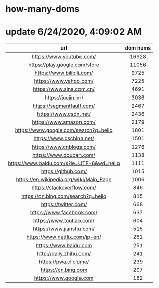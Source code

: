 # how-many-doms

# update 6/24/2020, 4:09:02 AM

url | dom nums
:-: | :-:
https://www.youtube.com/ | 16928
https://play.google.com/store | 11056
https://www.bilibili.com/ | 9725
https://www.yahoo.com/ | 7225
https://www.sina.com.cn/ | 4691
https://juejin.im/ | 3036
https://segmentfault.com/ | 2467
https://www.csdn.net/ | 2436
https://www.amazon.com/ | 2179
https://www.google.com/search?q=hello | 1801
https://www.oschina.net/ | 1501
https://www.cnblogs.com/ | 1276
https://www.douban.com/ | 1138
https://www.baidu.com/s?ie=UTF-8&wd=hello | 1111
https://github.com/ | 1015
https://en.wikipedia.org/wiki/Main_Page | 1006
https://stackoverflow.com/ | 846
https://cn.bing.com/search?q=hello | 815
https://twitter.com/ | 668
https://www.facebook.com/ | 637
https://www.toutiao.com/ | 604
https://www.jianshu.com/ | 515
https://www.netflix.com/jp-en/ | 262
https://www.baidu.com | 251
http://daily.zhihu.com/ | 241
https://pwa.clicli.me/ | 239
https://cn.bing.com | 207
https://www.google.com | 182
